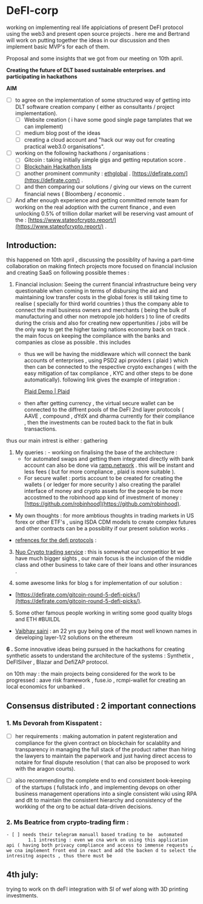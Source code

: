 # DeFI-corp
working on  implementing real life applciations of present DeFI protocol using the web3 and present open  source projects .  here  me and Bertrand will work on  putting together the ideas in our discussion and then implement basic MVP's for each of them.


Proposal and some insights that we got from our meeting on  10th april. 

 **Creating the future of DLT  based  sustainable enterprises. and participating in hackathons**  

**AIM**

- [ ]  to agree on the  implementation of some  structured way of  getting into  DLT  software creation  company ( either as consultants /  project implementation).
    - [ ]  Website creation ( i have some good single page tamplates that we can implement)
    - [ ]  medium blog post of the ideas
    - [ ]  creating a cloud account and  "hack our way out for creating practical  web3.0 organisations".
- [ ]  working on the following hackathons / organisations :
    - [ ]  Gitcoin : taking initially simple gigs and getting reputation score .
    - [ ]  [Blockchain  Hackathon lists](https://gitcoin.co/hackathon-list)
    - [ ]  another prominent community :  [ethglobal](https://www.ethglobal.co/) . [https://defirate.com/](https://defirate.com/) .
    - [ ]  and then  comparing our solutions  / giving our views on  the current financial  news  ( Bloomberg / economic .
- [ ]  And after enough experience and getting committed remote team for  working on the  real adoption with the current finance ,  and even unlocking 0.5% of trillion dollar market will be reserving  vast amount of the  :  [https://www.stateofcrypto.report/](https://www.stateofcrypto.report/) .

## Introduction:

this happened on 10th april , discussing the possiblity of having a part-time collaboration on  making fintech projects  more focused on financial inclusion and creating SaaS on  following  possible themes :

1. Financial inclusion: Seeing the current financial infrastructure being  very questionable when coming in terms of disbursing the aid and  maintaining low transfer costs in the global forex is still taking time to realise ( specially for  third world countries ) thus  the company able to connect the  mall business owners and merchants ( being the bulk of manufacturing and other non metropole job holders )  to line of credits during the crisis and also for creating new oppertunities / jobs   will be the only way to get the higher taxing nations economy back on track . the main focus on keeping the compliance with the banks and companies as close as possible . this includes 
    - thus we will be having the middleware which will connect the bank accounts of enterprises ,  using PSD2 api providers  ( plaid ) which then can be connected to the respective  crypto exchanges ( with the easy mitigation of tax compliance , KYC and other steps to be done automatically). following link gives the example of integration :

        [Plaid Demo | Plaid](https://plaid.com/demo/?mkt_tok=eyJpIjoiTlRabVl6QTVZemxoWkRneSIsInQiOiJcL3RsbTZYSlwvVXlCK2Rpb1Z4cVltZm5DT3hPKzVWeFZiS2gxWXlVRG5BRDR6RTVcL09VWTZsVFQ2dFo4b2RyRFRReHpLdmVlakdNeGZXdEJYUHV1VW5FMFhZcEFhWGdtOFcxaUE2TUZEWVl3Zm1cL01WUmRQSXdTWHMxaEpKWVNGUnkifQ%3D%3D&countryCode=FR&language=en&product=transactions)

    - then after getting currency , the virtual secure wallet can be connected to the diffrent pools of the DeFI 2nd layer protocols ( AAVE , compound , dYdX and dharma currently for their  compliance ,  then the investments can be routed  back to the fiat  in bulk transactions.

thus our main intrest is either : gathering 

1. My queries : - working on finalising the base of the architecture :
    - for automated swaps and getting them  integrated directly with bank account can also be done via [ramp.network](http://ramp.network) . this will be instant and  less fees ( but for more compliance , plaid is more suitable ).
    - For secure wallet : portis account to be created  for creating the  wallets ( or ledger for more security ) also creating the parallel interface of money and crypto assets for the people to be more accostmed to the robinhood app kind of investment of money : [https://github.com/robinhood](https://github.com/robinhood).

- My own thoughts : for more ambtious thoughts in  trading markets in US forex or other ETF's , using ISDA CDM models to create complex futures and other contracts can be a possiblity if our present solution works .

      

- [refrences for the defi protocols](https://www.notion.so/DeFi-Onboarding-Guide-a0713cfe5d844ff28bc829006625b118) :

3. [Nuo Crypto trading service](https://www.nuo.network/) : this is somewhat our competitior bt we have much bigger sights , our main focus is the inclusion of the middle class and other  business to take care of their loans and other insurances .  

4. some awesome links for blog s for implementation  of our solution : 

- [https://defirate.com/gitcoin-round-5-defi-picks/](https://defirate.com/gitcoin-round-5-defi-picks/).

5.  Some other  famous people  working in writing some good quality blogs and ETH #BUILDL

- [Vaibhav saini](https://vaibhavsaini.textile.cafe/) : an 22 yrs guy being  one of the most well known names in developing layer-1/2 solutions on the ethereum

**6 .**    Some innovative ideas  being pursued in the hackathons for creating synthetic assets to understand the architecture of the systems : Synthetix ,  DeFISilver  , Blazar  and DefiZAP protocol. 




on 10th may : the main projects being considered for the work to be progressed : aave risk framework , fuse.io  , rcmpi-wallet for creating an local economics for unbanked .




## Consensus distributed : 2  important  connections
### 1. Ms Devorah from Kisspatent : 
   
- [ ] her requirements : making automation in patent registeration and compliance for the given contract on blockchain for  scalablity and transparency  in managing the full stack of the  product rather than hiring the lawyers to maintain the paperwork and just having direct access to notaire for final dispute resolution ( that can also be proposed to work with the aragon courts). 

- [ ] also recommending the complete end to end consistent book-keeping of the startups ( fullstack info , and implementing devops on other business management operations into a single consistent wiki using RPA and dlt to maintain the consistent hierarchy and consistency of the workking  of the org to be actual data-driven decisions. 



### 2. Ms Beatrice from crypto-trading firm :
    - [ ] needs their telegram manuall based trading to be  automated   
            1.1 intresting : even we cna work on using this application  api ( having both privacy compliance and access to immense requests , we cna implement front end in react and add the backen d to select the intresitng aspects , thus there must be 






## 4th july:

trying to work on th deFI integration  with SI of wef along with 3D printing investments.






